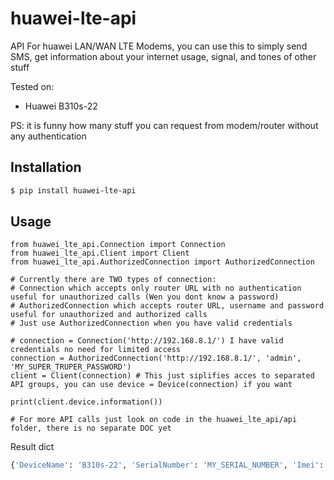 # huawei-lte-api
API For huawei LAN/WAN LTE Modems,
you can use this to simply send SMS, get information about your internet usage, signal, and tones of other stuff

Tested on:
* Huawei B310s-22

PS: it is funny how many stuff you can request from modem/router without any authentication

## Installation

```bash
$ pip install huawei-lte-api
```

## Usage

```python3
from huawei_lte_api.Connection import Connection
from huawei_lte_api.Client import Client
from huawei_lte_api.AuthorizedConnection import AuthorizedConnection

# Currently there are TWO types of connection:
# Connection which accepts only router URL with no authentication useful for unauthorized calls (Wen you dont know a password)
# AuthorizedConnection which accepts router URL, username and password useful for unauthorized and authorized calls
# Just use AuthorizedConnection when you have valid credentials

# connection = Connection('http://192.168.8.1/') I have valid credentials no need for limited access
connection = AuthorizedConnection('http://192.168.8.1/', 'admin', 'MY_SUPER_TRUPER_PASSWORD')
client = Client(connection) # This just siplifies acces to separated API groups, you can use device = Device(connection) if you want

print(client.device.information())

# For more API calls just look on code in the huawei_lte_api/api folder, there is no separate DOC yet

```
Result dict
```python
{'DeviceName': 'B310s-22', 'SerialNumber': 'MY_SERIAL_NUMBER', 'Imei': 'MY_IMEI', 'Imsi': 'MY_IMSI', 'Iccid': 'MY_ICCID', 'Msisdn': None, 'HardwareVersion': 'WL1B310FM03', 'SoftwareVersion': '21.311.06.03.55', 'WebUIVersion': '17.100.09.00.03', 'MacAddress1': 'EHM:MY:MAC', 'MacAddress2': None, 'ProductFamily': 'LTE', 'Classify': 'cpe', 'supportmode': None, 'workmode': 'LTE'}
```
